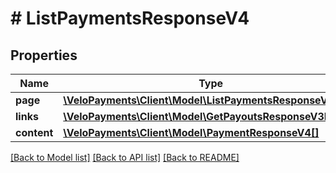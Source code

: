 # # ListPaymentsResponseV4

## Properties

Name | Type | Description | Notes
------------ | ------------- | ------------- | -------------
**page** | [**\VeloPayments\Client\Model\ListPaymentsResponseV3Page**](ListPaymentsResponseV3Page.md) |  | [optional] 
**links** | [**\VeloPayments\Client\Model\GetPayoutsResponseV3Links[]**](GetPayoutsResponseV3Links.md) |  | [optional] 
**content** | [**\VeloPayments\Client\Model\PaymentResponseV4[]**](PaymentResponseV4.md) |  | [optional] 

[[Back to Model list]](../../README.md#documentation-for-models) [[Back to API list]](../../README.md#documentation-for-api-endpoints) [[Back to README]](../../README.md)



